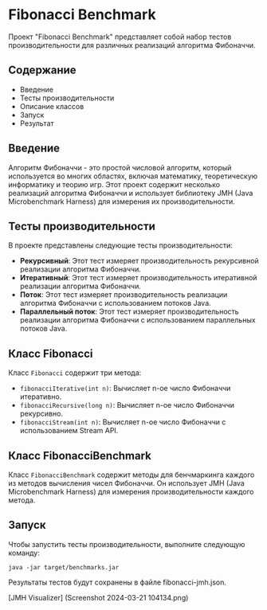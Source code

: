 # Fibonacci Benchmark

Проект "Fibonacci Benchmark" представляет собой набор тестов производительности для различных реализаций алгоритма Фибоначчи.

## Содержание

- Введение
- Тесты производительности
- Описание классов
- Запуск
- Результат

## Введение

Алгоритм Фибоначчи - это простой числовой алгоритм, который используется во многих областях, включая математику, теоретическую информатику и теорию игр. Этот проект содержит несколько реализаций алгоритма Фибоначчи и использует библиотеку JMH (Java Microbenchmark Harness) для измерения их производительности.

## Тесты производительности

В проекте представлены следующие тесты производительности:

- **Рекурсивный**: Этот тест измеряет производительность рекурсивной реализации алгоритма Фибоначчи.
- **Итеративный**: Этот тест измеряет производительность итеративной реализации алгоритма Фибоначчи.
- **Поток**: Этот тест измеряет производительность реализации алгоритма Фибоначчи с использованием потоков Java.
- **Параллельный поток**: Этот тест измеряет производительность реализации алгоритма Фибоначчи с использованием параллельных потоков Java.

## Класс Fibonacci

Класс `Fibonacci` содержит три метода:
- `fibonacciIterative(int n)`: Вычисляет n-ое число Фибоначчи итеративно.
- `fibonacciRecursive(long n)`: Вычисляет n-ое число Фибоначчи рекурсивно.
- `fibonacciStream(int n)`: Вычисляет n-ое число Фибоначчи с использованием Stream API.

## Класс FibonacciBenchmark

Класс `FibonacciBenchmark` содержит методы для бенчмаркинга каждого из методов вычисления чисел Фибоначчи. Он использует JMH (Java Microbenchmark Harness) для измерения производительности каждого метода.

## Запуск

Чтобы запустить тесты производительности, выполните следующую команду:

```java -jar target/benchmarks.jar ```

Результаты тестов будут сохранены в файле fibonacci-jmh.json.

[JMH Visualizer] (Screenshot 2024-03-21 104134.png)
